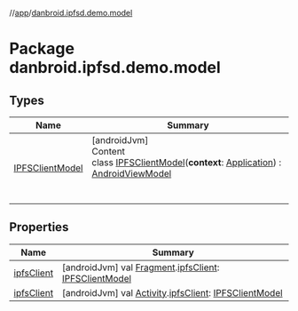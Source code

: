 //[app](../index.md)/[danbroid.ipfsd.demo.model](index.md)



# Package danbroid.ipfsd.demo.model  


## Types  
  
|  Name|  Summary| 
|---|---|
| [IPFSClientModel](-i-p-f-s-client-model/index.md)| [androidJvm]  <br>Content  <br>class [IPFSClientModel](-i-p-f-s-client-model/index.md)(**context**: [Application](https://developer.android.com/reference/kotlin/android/app/Application.html)) : [AndroidViewModel](https://developer.android.com/reference/kotlin/androidx/lifecycle/AndroidViewModel.html)  <br><br><br>


## Properties  
  
|  Name|  Summary| 
|---|---|
| [ipfsClient](index.md#danbroid.ipfsd.demo.model//ipfsClient/androidx.fragment.app.Fragment#/PointingToDeclaration/)|  [androidJvm] val [Fragment](https://developer.android.com/reference/kotlin/androidx/fragment/app/Fragment.html).[ipfsClient](index.md#danbroid.ipfsd.demo.model//ipfsClient/androidx.fragment.app.Fragment#/PointingToDeclaration/): [IPFSClientModel](-i-p-f-s-client-model/index.md)   <br>
| [ipfsClient](index.md#danbroid.ipfsd.demo.model//ipfsClient/android.app.Activity#/PointingToDeclaration/)|  [androidJvm] val [Activity](https://developer.android.com/reference/kotlin/android/app/Activity.html).[ipfsClient](index.md#danbroid.ipfsd.demo.model//ipfsClient/android.app.Activity#/PointingToDeclaration/): [IPFSClientModel](-i-p-f-s-client-model/index.md)   <br>

